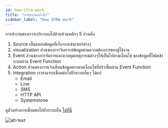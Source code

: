 ```yaml
---
id: how-ifra-work
title: "เราทำงานอย่างไร"
sidebar_label: "How IFRA work"
---
```



การทำงานของเราจะประกอบไปด้วยส่วนหลักๆ 5 ส่วนคือ 
1. Source เป็นแหล่งข้อมูลที่เก็บจากเซนเซอร์ต่างๆ
2. visualization  ส่วนของการวิเคราะห์ข้อมูลตามความต้องการของผู้ใช้งาน
3. Event ส่วนของการจัดการและควบคุมเหตุการณ์ต่างๆให้เป็นไปตามเงื่อนไข ของข้อมูลที่ไฟลเข้าระบบผ่าน Event Function
4. Action ส่วนของการแจ้งเตือนข้อมูลตรงตามเงื่อนไขที่สร้างขึ้นผ่าน  Event Function
5. Integration เราสามารถเชื่อมต่อไปยังระบบอื่นๆ ได้แก่ 
   * Email
   * Line
   * SMS
   * HTTP API
   * Systemstone
  
ดูตัวอย่างการเชื่อมต่อไปยังระบบอื่น  [ได้ที่นี่](integrations)
   

![alt-text](/img/how-ifra-work.jpg)

